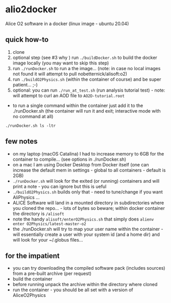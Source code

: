 # alio2docker

Alice O2 software in a docker (linux image - ubuntu 20.04)

## quick how-to

1. clone
2. optional step (see #3 why ) run `./buildDocker.sh` to build the docker image locally (you may want to skip this step)
3. run `./runDocker.sh` to run a the image... (note: in case no local images not found it will attempt to pull nobetternick/alisoft:o2)
4. run `./buildO2Physics.sh` (within the container of course) and be super patient... ;-)
5. optional: you can run `./run_at_test.sh` (run analysis tutorial test) - note: will attempt to curl an AOD file to `AO2D-tutorial.root`

- to run a single command within the container just add it to the ./runDocker.sh (the container will run it and exit; interactive mode with no command at all)

```
./runDocker.sh ls -ltr
```

## few notes

- on my laptop (macOS Catalina) I had to increase memory to 6GB for the container to compile... (see options in ./runDocker.sh)
- on a mac I am using Docker Desktop from Docker itself (one can increase the default mem in settings - global to all containers - default is 2GB)
- `./runDocker.sh` will look for the exited (or running) containers and will print a note - you can ignore but this is ueful
- `./buildO2Physics.sh` builds only that - need to tune/change if you want AliPhysics ...
- ALICE Software will land in a mounted directory in subdirectories where you cloned the repo... - lots of bytes so beware; within docker container the directory is `/alisoft`
- note the handy `alisoft/enterO2Physics.sh` that simply does `alienv enter O2Physics/latest-master-o2`
- the ./runDocker.sh will try to map your user name within the container - will essentially create a user with your system id (and a home dir) and will look for your ~/.globus files...

## for the impatient

- you can try downloading the compiled software pack (includes sources) from a pre-built archive (per request)
- build the container
- before running unpack the archive within the directory where cloned
- run the container - you should be all set with a version of AliceO2Physics
